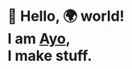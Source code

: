 # 👋 Hello, 🌍 world! <br/> I am [Ayo](//ayoreis.com), <br/> I make stuff.

<!--

- [🦕 Deno](//deno.land) & [Deno Deploy](//deno.com/deploy)
- [📘 Typescript](//typescriptlang.org)
- [⚛️ React](//reactjs.org)
    - [🗄️ SSR](//reactjs.org/docs/react-dom-server.html)
    - [🛣️ Router](//reactrouter.com)
    - [🪖 Helmet](//github.com/nfl/react-helmet)
- [🐿️ Oak](//deno.land/x/oak)
- [🐝 Splitbee](//splitbee.io)

**ayoreis/ayoreis** is a ✨ _special_ ✨ repository because its `README.md` (this file) appears on your GitHub profile.

Here are some ideas to get you started:

- 🔭 I’m currently working on ...
- 🌱 I’m currently learning ...
- 👯 I’m looking to collaborate on ...
- 🤔 I’m looking for help with ...
- 💬 Ask me about ...
- 📫 How to reach me: ...
- 😄 Pronouns: ...
- ⚡ Fun fact: ... -->
